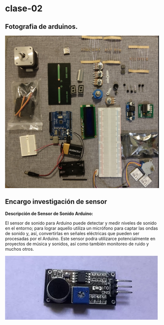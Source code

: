 # clase-02

## Fotografia de arduinos.

![arduinos](./1711652369446.jpg)

## Encargo investigación de sensor

**Descripción de Sensor de Sonido Arduino:**

El sensor de sonido para Arduino puede detectar y medir niveles de sonido en el entorno; para lograr aquello utiliza un micrófono para captar las ondas de sonido y, así, convertirlas en señales eléctricas que pueden ser procesadas por el Arduino. Este sensor podra utilizarce potencialmente en proyectos de música y sonidos, así como también monitoreo de ruido y muchos otros.

![sensor_sonido](./sensor_sonido.jpg)
